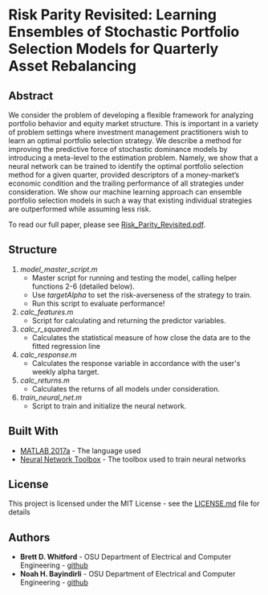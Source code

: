 # Risk Parity Revisited: Learning Ensembles of Stochastic Portfolio Selection Models for Quarterly Asset Rebalancing

## Abstract
We consider the problem of developing a flexible framework for analyzing portfolio behavior and equity market structure. This is important in a variety of problem settings where investment management practitioners wish to learn an optimal portfolio selection strategy. We describe a method for improving the predictive force of stochastic dominance models by introducing a meta-level to the estimation problem. Namely, we show that a neural network can be trained to identify the optimal portfolio selection method for a given quarter, provided descriptors of a money-market’s economic condition and the trailing performance of all strategies under consideration. We show our machine learning approach can ensemble portfolio selection models in such a way that existing individual strategies are outperformed while assuming less risk. 

To read our full paper, please see [Risk_Parity_Revisited.pdf](Risk_Parity_Revisited.pdf).

## Structure 
1. *model_master_script.m*
	* Master script for running and testing the model, calling helper functions 2-6 (detailed below).
	* Use *targetAlpha* to set the risk-averseness of the strategy to train.
	* Run this script to evaluate performance!
2. *calc_features.m*
	* Script for calculating and returning the predictor variables.
3. *calc_r_squared.m*
	* Calculates the statistical measure of how close the data are to the fitted regression line
4. *calc_response.m*
	* Calculates the response variable in accordance with the user's weekly alpha target.
5. *calc_returns.m*
	* Calculates the returns of all models under consideration.
6. *train_neural_net.m*
	* Script to train and initialize the neural network.

## Built With

* [MATLAB 2017a](https://www.mathworks.com/products/matlab/whatsnew.html) - The language used
* [Neural Network Toolbox](https://www.mathworks.com/products/matlab/whatsnew.html) - The toolbox used to train neural networks

## License
This project is licensed under the MIT License - see the [LICENSE.md](LICENSE.md) file for details

## Authors
* **Brett D. Whitford**  - OSU Department of Electrical and Computer Engineering - [github](https://github.com/brett-whitford)
* **Noah H. Bayindirli**  - OSU Department of Electrical and Computer Engineering - [github](https://github.com/nbayindirli)
